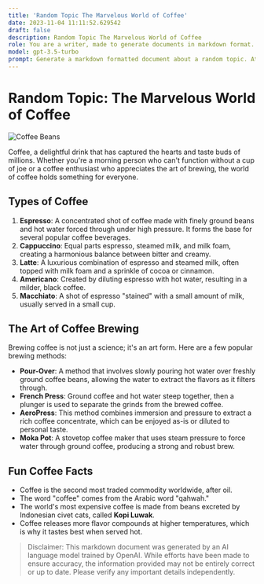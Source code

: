 ```yaml
---
title: 'Random Topic The Marvelous World of Coffee'
date: 2023-11-04 11:11:52.629542
draft: false
description: Random Topic The Marvelous World of Coffee
role: You are a writer, made to generate documents in markdown format. It is very important that all of the documents you generate are in valid markdown format.
model: gpt-3.5-turbo
prompt: Generate a markdown formatted document about a random topic. At the bottom, include a disclaimer explaining that the document was generated by you. The first line of the document should be the title. Make sure that the entire document is in proper markdown format, using a mix of various tags to make the document visually appealing.
---
```


# Random Topic: The Marvelous World of Coffee

![Coffee Beans](https://images.unsplash.com/photo-1532635241-752a3f0f49f7)

Coffee, a delightful drink that has captured the hearts and taste buds of millions. Whether you're a morning person who can't function without a cup of joe or a coffee enthusiast who appreciates the art of brewing, the world of coffee holds something for everyone.

## Types of Coffee

1. **Espresso**: A concentrated shot of coffee made with finely ground beans and hot water forced through under high pressure. It forms the base for several popular coffee beverages.
2. **Cappuccino**: Equal parts espresso, steamed milk, and milk foam, creating a harmonious balance between bitter and creamy.
3. **Latte**: A luxurious combination of espresso and steamed milk, often topped with milk foam and a sprinkle of cocoa or cinnamon.
4. **Americano**: Created by diluting espresso with hot water, resulting in a milder, black coffee.
5. **Macchiato**: A shot of espresso "stained" with a small amount of milk, usually served in a small cup.

## The Art of Coffee Brewing

Brewing coffee is not just a science; it's an art form. Here are a few popular brewing methods:

- **Pour-Over**: A method that involves slowly pouring hot water over freshly ground coffee beans, allowing the water to extract the flavors as it filters through.
- **French Press**: Ground coffee and hot water steep together, then a plunger is used to separate the grinds from the brewed coffee.
- **AeroPress**: This method combines immersion and pressure to extract a rich coffee concentrate, which can be enjoyed as-is or diluted to personal taste.
- **Moka Pot**: A stovetop coffee maker that uses steam pressure to force water through ground coffee, producing a strong and robust brew.

## Fun Coffee Facts

- Coffee is the second most traded commodity worldwide, after oil.
- The word "coffee" comes from the Arabic word "qahwah."
- The world's most expensive coffee is made from beans excreted by Indonesian civet cats, called **Kopi Luwak**.
- Coffee releases more flavor compounds at higher temperatures, which is why it tastes best when served hot.

>Disclaimer: This markdown document was generated by an AI language model trained by OpenAI. While efforts have been made to ensure accuracy, the information provided may not be entirely correct or up to date. Please verify any important details independently.